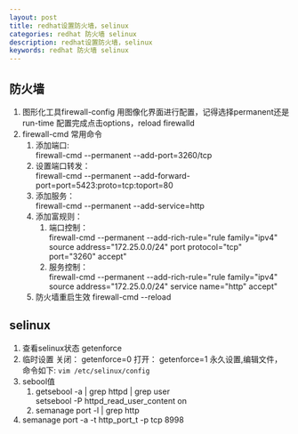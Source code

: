 ```yaml
---
layout: post
title: redhat设置防火墙，selinux
categories: redhat 防火墙 selinux
description: redhat设置防火墙，selinux
keywords: redhat 防火墙 selinux
---
```



## 防火墙

 1. 图形化工具firewall-config
    用图像化界面进行配置，记得选择permanent还是run-time
    配置完成点击options，reload firewalld
 2. firewall-cmd
 常用命令  
    1. 添加端口:   
 firewall-cmd --permanent --add-port=3260/tcp
    2. 设置端口转发：  
 firewall-cmd --permanent --add-forward-port=port=5423:proto=tcp:toport=80  
    3. 添加服务：  
 firewall-cmd --permanent --add-service=http  
    4. 添加富规则：  
        1. 端口控制：  
        firewall-cmd --permanent --add-rich-rule="rule family="ipv4" source address="172.25.0.0/24" port protocol="tcp" port="3260" accept"  
        2. 服务控制：  
        firewall-cmd --permanent --add-rich-rule="rule family="ipv4" source address="172.25.0.0/24" service name="http" accept"  
      5. 防火墙重启生效
        firewall-cmd --reload
## selinux   
  1. 查看selinux状态
  getenforce
  2. 临时设置
    关闭： getenforce=0
    打开： getenforce=1
    永久设置,编辑文件，命令如下:
    ```
    vim /etc/selinux/config
    ```
  3. sebool值
       1. getsebool -a  | grep httpd | grep user  
      setsebool -P httpd_read_user_content on
       2. semanage port -l | grep http  
  4. semanage  port -a -t http_port_t -p tcp 8998
